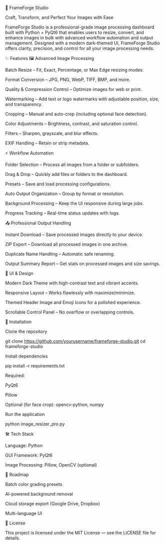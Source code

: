 📸 FrameForge Studio

Craft, Transform, and Perfect Your Images with Ease

FrameForge Studio is a professional-grade image processing dashboard built with Python + PyQt6 that enables users to resize, convert, and enhance images in bulk with advanced workflow automation and output management. Designed with a modern dark-themed UI, FrameForge Studio offers clarity, precision, and control for all your image processing needs.

✨ Features
🖼️ Advanced Image Processing

Batch Resize – Fit, Exact, Percentage, or Max Edge resizing modes.

Format Conversion – JPG, PNG, WebP, TIFF, BMP, and more.

Quality & Compression Control – Optimize images for web or print.

Watermarking – Add text or logo watermarks with adjustable position, size, and transparency.

Cropping – Manual and auto-crop (including optional face detection).

Color Adjustments – Brightness, contrast, and saturation control.

Filters – Sharpen, grayscale, and blur effects.

EXIF Handling – Retain or strip metadata.

⚡ Workflow Automation

Folder Selection – Process all images from a folder or subfolders.

Drag & Drop – Quickly add files or folders to the dashboard.

Presets – Save and load processing configurations.

Auto Output Organization – Group by format or resolution.

Background Processing – Keep the UI responsive during large jobs.

Progress Tracking – Real-time status updates with logs.

📤 Professional Output Handling

Instant Download – Save processed images directly to your device.

ZIP Export – Download all processed images in one archive.

Duplicate Name Handling – Automatic safe renaming.

Output Summary Report – Get stats on processed images and size savings.

🎨 UI & Design

Modern Dark Theme with high-contrast text and vibrant accents.

Responsive Layout – Works flawlessly with maximize/minimize.

Themed Header Image and Emoji Icons for a polished experience.

Scrollable Control Panel – No overflow or overlapping controls.

🚀 Installation

Clone the repository

git clone https://github.com/yourusername/frameforge-studio.git
cd frameforge-studio


Install dependencies

pip install -r requirements.txt


Required:

PyQt6

Pillow

Optional (for face crop): opencv-python, numpy

Run the application

python image_resizer_pro.py

🛠️ Tech Stack

Language: Python

GUI Framework: PyQt6

Image Processing: Pillow, OpenCV (optional)

📌 Roadmap

 Batch color grading presets

 AI-powered background removal

 Cloud storage export (Google Drive, Dropbox)

 Multi-language UI
 
📜 License

This project is licensed under the MIT License — see the LICENSE file for details.


